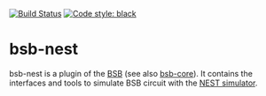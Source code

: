 [![Build Status](https://github.com/dbbs-lab/bsb-nest/actions/workflows/main.yml/badge.svg)](https://github.com/dbbs-lab/bsb-nest/actions/workflows/main.yml)
[![Code style: black](https://img.shields.io/badge/code%20style-black-000000.svg)](https://github.com/psf/black)

# bsb-nest

bsb-nest is a plugin of the [BSB](https://github.com/dbbs-lab/bsb) (see also 
[bsb-core](https://github.com/dbbs-lab/bsb-core)). 
It contains the interfaces and tools to simulate BSB circuit with the 
[NEST simulator](https://www.nest-simulator.org/).
